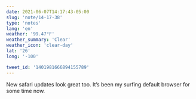 ```yaml
---
date: 2021-06-07T14:17:43-05:00
slug: 'note/14-17-38'
type: 'notes'
lang: 'en'
weather: '99.47°F'
weather_summary: 'Clear'
weather_icon: 'clear-day'
lat: '26'
long: '-100'

tweet_id: '1401981666894155789'
---
```

New safari updates look great too. It’s been my surfing default browser for some time now.